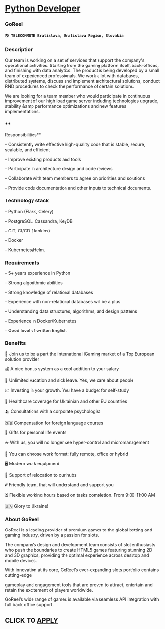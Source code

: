 # [Python Developer](https://www.remotewlb.com/apply/python-developer-89176)  
### GoReel  
#### `🌎 TELECOMMUTE Bratislava, Bratislava Region, Slovakia`  

### **Description**

Our team is working on a set of services that support the company's operational activities. Starting from the gaming platform itself, back-offices, and finishing with data analytics. The product is being developed by a small team of experienced professionals. We work a lot with databases, distributed systems, discuss and implement architectural solutions, conduct RND procedures to check the performance of certain solutions.

We are looking for a team member who would participate in continuous improvement of our high load game server including technologies upgrade, stability &amp performance optimizations and new features implementations.

###  **  
Responsibilities**

\- Consistently write effective high-quality code that is stable, secure, scalable, and efficient

\- Improve existing products and tools

\- Participate in architecture design and code reviews

\- Collaborate with team members to agree on priorities and solutions

\- Provide code documentation and other inputs to technical documents.

###  **Technology stack**

\- Python (Flask, Celery)

\- PostgreSQL, Cassandra, KeyDB

\- GIT, CI/CD (Jenkins)

\- Docker

\- Kubernetes/Helm.

###  **Requirements**

\- 5+ years experience in Python

\- Strong algorithmic abilities

\- Strong knowledge of relational databases

\- Experience with non-relational databases will be a plus

\- Understanding data structures, algorithms, and design patterns

\- Experience in Docker/Kubernetes

\- Good level of written English.

###  **Benefits**

🎰 Join us to be a part the international iGaming market of a Top European solution provider

💰 A nice bonus system as a cool addition to your salary

📆 Unlimited vacation and sick leave. Yes, we care about people

📈 Investing in your growth. You have a budget for self-study

🏥 Healthcare coverage for Ukrainian and other EU countries

🫂 Consultations with a corporate psychologist

🇬🇧 Compensation for foreign language courses

🎁 Gifts for personal life events

☕️ With us, you will no longer see hyper-control and micromanagement

🏢 You can choose work format: fully remote, office or hybrid

🖥 Modern work equipment

🚚 Support of relocation to our hubs

💕 Friendly team, that will understand and support you

⏳ Flexible working hours based on tasks completion. From 9:00-11:00 AM

🇺🇦 Glory to Ukraine!

###  **About GoReel**

GoReel is a leading provider of premium games to the global betting and gaming industry, driven by a passion for slots.

The company’s design and development team consists of slot enthusiasts who push the boundaries to create HTML5 games featuring stunning 2D and 3D graphics, providing the optimal experience across desktop and mobile devices.

With innovation at its core, GoReel’s ever-expanding slots portfolio contains cutting-edge

gameplay and engagement tools that are proven to attract, entertain and retain the excitement of players worldwide.

  
GoReel’s wide range of games is available via seamless API integration with full back office support.

  
## CLICK TO [APPLY](https://www.remotewlb.com/apply/python-developer-89176)

